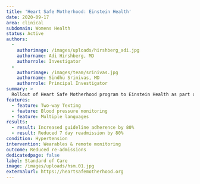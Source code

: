 ```yaml
---
title: 'Heart Safe Motherhood: Einstein Health'
date: 2020-09-17
area: clinical
subdomain: Womens Health
status: Active
authors:
  - 
    authorimage: /images/uploads/hirshberg_adi.jpg
    authorname: Adi Hirshberg, MD
    authorrole: Investigator
  - 
    authorimage: /images/team/srinivas.jpg
    authorname: Sindhu Srinivas, MD
    authorrole: Principal Investigator
summary: >
  Rollout of Heart Safe Motherhood program to Einstein Health as part of a Philadelphia-wide rollout of the program. This is funded by a grant from Merck via the Safer Cities program. Additional deployments at other Philadelphia based hospitals is ongoing. 
features:
  - feature: Two-way Texting
  - feature: Blood pressure monitoring
  - feature: Multiple languages
results:
  - result: Increased guideline adherence by 80%
  - result: Reduced 7 day readmission by 80%    
condition: Hypertension
intervention: Wearables & remote monitoring
outcome: Reduced re-admissions
dedicatedpage: false
label: Standard of Care 
image: /images/uploads/hsm.01.jpg
externalurl: https://heartsafemotherhood.org
---
```

